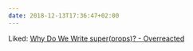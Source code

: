 ```yaml
---
date: 2018-12-13T17:36:47+02:00
---
```


Liked: [Why Do We Write super(props)? - Overreacted](https://overreacted.io/why-do-we-write-super-props/)
